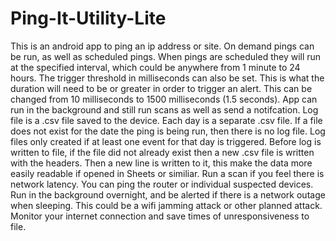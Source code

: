 # Ping-It-Utility-Lite
This is an android app to ping an ip address or site. On demand pings can be run, as well as scheduled pings.
When pings are scheduled they will run at the specified interval, which could be anywhere from 1 minute to 24 hours.
The trigger threshold in milliseconds can also be set. This is what the duration will need to be or greater in order to trigger an alert. This can be changed from 10 milliseconds to 1500 milliseconds (1.5 seconds).
App can run in the background and still run scans as well as send a notifcation.
Log file is a .csv file saved to the device.
Each day is a separate .csv file. If a file does not exist for the date the ping is being run, then there is no log file.
Log files only created if at least one event for that day is triggered.
Before log is written to file, if the file did not already exist then a new .csv file is written with the headers. Then a new line is written to it, this make the data more easily readable if opened in Sheets or similiar.
Run a scan if you feel there is network latency. You can ping the router or individual suspected devices.
Run in the background overnight, and be alerted if there is a network outage when sleeping. This could be a wifi jamming attack or other planned attack.
Monitor your internet connection and save times of unresponsiveness to file.
